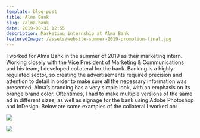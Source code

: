 ```yaml
---
template: blog-post
title: Alma Bank
slug: /alma-bank
date: 2019-08-31 12:55
description: Marketing internship at Alma Bank
featuredImage: /assets/website-summer-2019-promotion-final.jpg
---
```

I worked for Alma Bank in the summer of 2019 as their marketing intern. Working closely with the Vice President of Marketing & Communications and his team, I developed collateral for the bank. Banking is a highly-regulated sector, so creating the advertisements required precision and attention to detail in order to make sure all the necessary information was presented. Alma’s branding has a very simple look, with an emphasis on its orange brand color. Oftentimes, I had to make multiple versions of the same ad in different sizes, as well as signage for the bank using Adobe Photoshop and InDesign. Below are some examples of the collateral I worked on:

![](/assets/website-summer-2019-promotion-final.jpg)

![](/assets/alma-bank-diecut-package-v1.4-option-2-copy-copy.jpg)

![]()